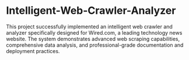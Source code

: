 # Intelligent-Web-Crawler-Analyzer
This project successfully implemented an intelligent web crawler and analyzer specifically designed for Wired.com,  a leading technology news website. The system demonstrates advanced web scraping capabilities, comprehensive data  analysis, and professional-grade documentation and deployment practices.
